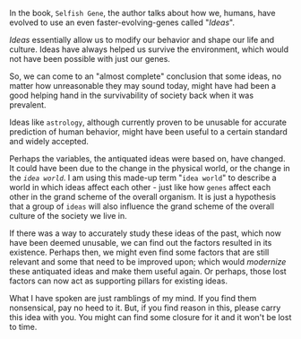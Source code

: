 In the book, `Selfish Gene`, the author talks about how we, humans, have evolved to use an even faster-evolving-genes called "*Ideas*".

*Ideas* essentially allow us to modify our behavior and shape our life and culture. Ideas have always helped us survive the environment, which would not have been possible with just our genes.

So, we can come to an "almost complete" conclusion that some ideas, no matter how unreasonable they may sound today, might have had been a good helping hand in the survivability of society back when it was prevalent.

Ideas like `astrology`, although currently proven to be unusable for accurate prediction of human behavior, might have been useful to a certain standard and widely accepted.

Perhaps the variables, the antiquated ideas were based on, have changed. It could have been due to the change in the physical world, or the change in the *`idea world`*. I am using this made-up term "`idea world`" to describe a world in which ideas affect each other - just like how `genes` affect each other in the grand scheme of the overall organism. It is just a hypothesis that a group of `ideas` will also influence the grand scheme of the overall culture of the society we live in.

If there was a way to accurately study these ideas of the past, which now have been deemed unusable, we can find out the factors resulted in its existence. Perhaps then, we might even find some factors that are still relevant and some that need to be improved upon; which would *modernize* these antiquated ideas and make them useful again. Or perhaps, those lost factors can now act as supporting pillars for existing ideas.

What I have spoken are just ramblings of my mind. If you find them nonsensical, pay no heed to it. But, if you find reason in this, please carry this idea with you. You might can find some closure for it and it won't be lost to time.
